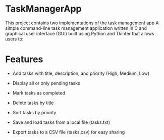 # TaskManagerApp
This project contains two implementations of the task management app
A simple command-line task management application written in C and graphical user interface (GUI) built using Python and Tkinter that allows users to:


# Features
- Add tasks with title, description, and priority (High, Medium, Low)

- Display all or only pending tasks

- Mark tasks as completed

- Delete tasks by title

- Sort tasks by priority

- Save and load tasks from a local file (tasks.txt)

- Export tasks to a CSV file (tasks.csv) for easy sharing
